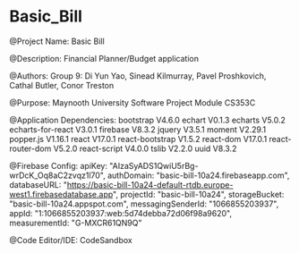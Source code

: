 # Basic_Bill

@Project Name:
Basic Bill

@Description:
Financial Planner/Budget application

@Authors:
Group 9:
Di Yun Yao, Sinead Kilmurray, Pavel Proshkovich, Cathal Butler, Conor Treston

@Purpose:
Maynooth University Software Project Module CS353C

@Application Dependencies:
bootstrap V4.6.0
echart V0.1.3
echarts V5.0.2
echarts-for-react V3.0.1
firebase V8.3.2
jquery V3.5.1
moment V2.29.1
popper.js V1.16.1
react V17.0.1
react-bootstrap V1.5.2
react-dom V17.0.1
react-router-dom V5.2.0
react-script V4.0.0
tslib V2.2.0
uuid V8.3.2

@Firebase Config:
apiKey: "AIzaSyADS1QwiU5rBg-wrDcK_Oq8aC2zvqz1l70",
authDomain: "basic-bill-10a24.firebaseapp.com",
databaseURL:
"https://basic-bill-10a24-default-rtdb.europe-west1.firebasedatabase.app",
projectId: "basic-bill-10a24",
storageBucket: "basic-bill-10a24.appspot.com",
messagingSenderId: "1066855203937",
appId: "1:1066855203937:web:5d74debba72d06f98a9620",
measurementId: "G-MXCR61QN9Q"

@Code Editor/IDE:
CodeSandbox
